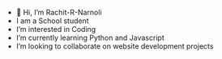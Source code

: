 - 👋 Hi, I’m Rachit-R-Narnoli
- I am a School student 
- I’m interested in Coding
- I’m currently learning Python and Javascript
- I’m looking to collaborate on website development projects


<!---
Rachit-R-Narnoli/Rachit-R-Narnoli is a ✨ special ✨ repository because its `README.md` (this file) appears on your GitHub profile.
You can click the Preview link to take a look at your changes.
--->
